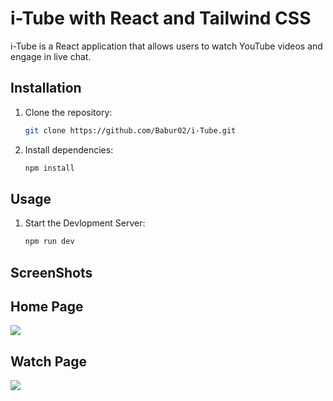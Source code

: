 # i-Tube with React and Tailwind CSS

i-Tube is a React application that allows users to watch YouTube videos and engage in live chat.

## Installation

1. Clone the repository:
   ```bash
   git clone https://github.com/Babur02/i-Tube.git 
2. Install dependencies:
   ```bash
   npm install
## Usage
1. Start the Devlopment Server:
   ```bash
   npm run dev
## ScreenShots
Home Page                
-------------------------
![](/Screenshots/Home.png)

Watch Page                
-------------------------
![](/Screenshots/Watch.png)

